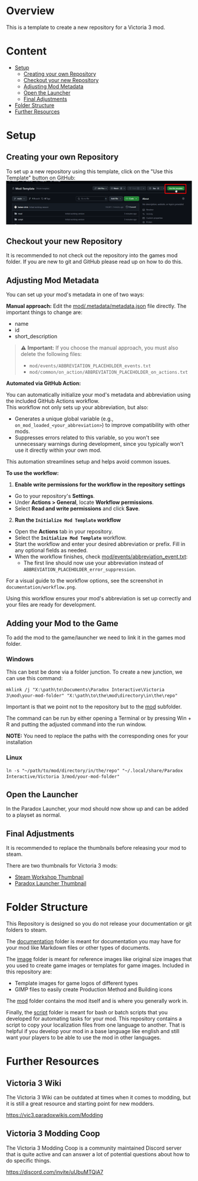 # Overview
This is a template to create a new repository for a Victoria 3 mod.

# Content
- [Setup](#setup)
  - [Creating your own Repository](#creating-your-own-repository)
  - [Checkout your new Repository](#checkout-your-new-repository)
  - [Adjusting Mod Metadata](#adjusting-mod-metadata)
  - [Open the Launcher](#open-the-launcher)
  - [Final Adjustments](#final-adjustments)
- [Folder Structure](#folder-structure)
- [Further Resources](#further-resources)

# Setup

## Creating your own Repository

To set up a new repository using this template,
click on the "Use this Template" button on GitHub:
![button-example](documentation/template-guide.png)

## Checkout your new Repository

It is recommended to not check out the repository into the games mod folder.
If you are new to git and GitHub please read up on how to do this.

## Adjusting Mod Metadata

You can set up your mod's metadata in one of two ways:

**Manual approach:**
Edit the [mod/.metadata/metadata.json](mod/.metadata/metadata.json) file directly. The important things to change are:
- name
- id
- short_description

> ⚠️ **Important:** If you choose the manual approach, you must also delete the following files:
> - `mod/events/ABBREVIATION_PLACEHOLDER_events.txt`
> - `mod/common/on_action/ABBREVIATION_PLACEHOLDER_on_actions.txt`

**Automated via GitHub Action:**

You can automatically initialize your mod's metadata and abbreviation using the included GitHub Actions workflow.  
This workflow not only sets up your abbreviation, but also:

- Generates a unique global variable (e.g., `on_mod_loaded_<your_abbreviation>`) to improve compatibility with other mods.
- Suppresses errors related to this variable, so you won't see unnecessary warnings during development, since you typically won't use it directly within your own mod.

This automation streamlines setup and helps avoid common issues.

**To use the workflow:**

1. **Enable write permissions for the workflow in the repository settings**
  - Go to your repository's **Settings**.
  - Under **Actions > General**, locate **Workflow permissions**.
  - Select **Read and write permissions** and click **Save**.

2. **Run the `Initialize Mod Template` workflow**
  - Open the **Actions** tab in your repository.
  - Select the **`Initialize Mod Template`** workflow.
  - Start the workflow and enter your desired abbreviation or prefix. Fill in any optional fields as needed.
  - When the workflow finishes, check [mod/events/abbreviation_event.txt](mod/events/abbreviation_event.txt):
    - The first line should now use your abbreviation instead of `ABBREVIATION_PLACEHOLDER_error_suppression`.

For a visual guide to the workflow options, see the screenshot in `documentation/workflow.png`.

Using this workflow ensures your mod's abbreviation is set up correctly and your files are ready for development.

## Adding your Mod to the Game

To add the mod to the game/launcher we need to link it in the games mod folder.

### Windows

This can best be done via a folder junction. To create a new junction, we can use this command:
```
mklink /j "X:\path\to\Documents\Paradox Interactive\Victoria 3\mod\your-mod-folder" "X:\path\to\the\mod\directory\in\the\repo"
```
Important is that we point not to the repository but to the [mod](mod) subfolder.

The command can be run by either opening a Terminal or by pressing Win + R and putting the adjusted command into the run window.

**NOTE:** You need to replace the paths with the corresponding ones for your installation

### Linux

```
ln -s "~/path/to/mod/directory/in/the/repo" "~/.local/share/Paradox Interactive/Victoria 3/mod/your-mod-folder"
```

## Open the Launcher

In the Paradox Launcher, your mod should now show up and can be added to a playset as normal.

## Final Adjustments

It is recommended to replace the thumbnails before releasing your mod to steam.

There are two thumbnails for Victoria 3 mods:
- [Steam Workshop Thumbnail](mod/thumbnail.png)
- [Paradox Launcher Thumbnail](mod/.metadata/thumbnail.png)

# Folder Structure

This Repository is designed so you do not release your documentation or git folders to steam.

The [documentation](documentation) folder is meant for documentation
you may have for your mod like Markdown files or other types of documents.

The [image](image) folder is meant for reference images like original size images
that you used to create game images or templates for game images.
Included in this repository are:
- Template images for game logos of different types
- GIMP files to easily create Production Method and Building icons

The [mod](mod) folder contains the mod itself and is where you generally work in.

Finally, the [script](script) folder is meant for bash or batch scripts that you
developed for automating tasks for your mod.
This repository contains a script to copy your localization files from one language
to another.
That is helpful if you develop your mod in a base language like english and still want
your players to be able to use the mod in other languages.

# Further Resources

## Victoria 3 Wiki

The Victoria 3 Wiki can be outdated at times when it comes to modding,
but it is still a great resource and starting point for new modders.

https://vic3.paradoxwikis.com/Modding

## Victoria 3 Modding Coop

The Victoria 3 Modding Coop is a community maintained Discord server
that is quite active and can answer a lot of potential questions about
how to do specific things.

https://discord.com/invite/uUbuMTQjA7
